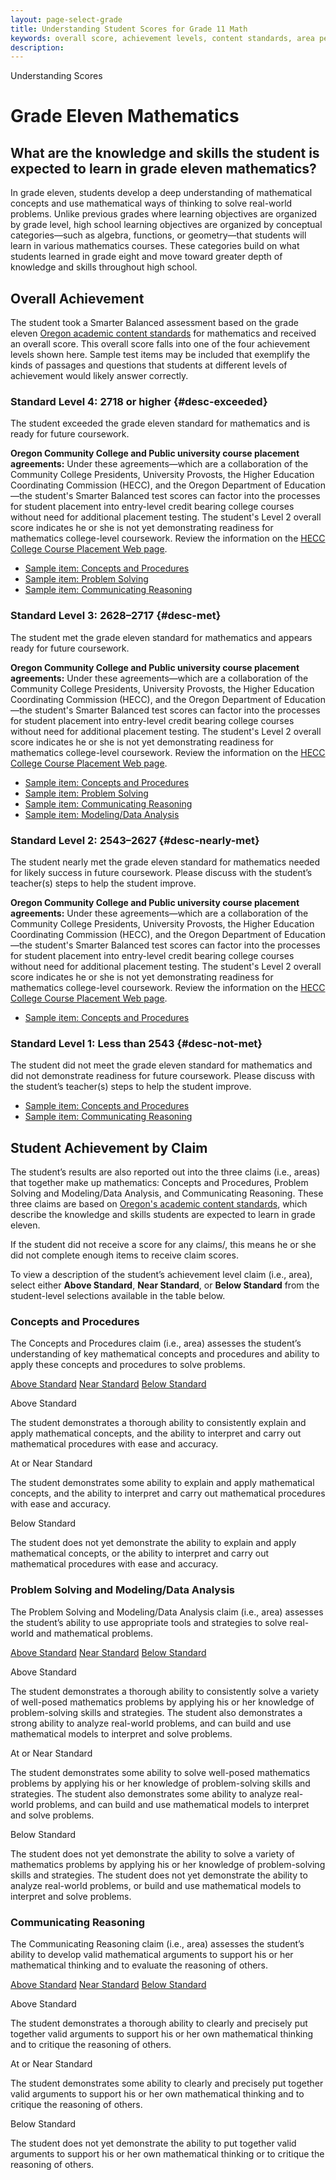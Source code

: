 ```yaml
---
layout: page-select-grade
title: Understanding Student Scores for Grade 11 Math
keywords: overall score, achievement levels, content standards, area performance level
description:
---
```


<div class="herring" markdown="1">

Understanding Scores

# Grade Eleven Mathematics

## What are the knowledge and skills the student is expected to learn in grade eleven mathematics?

In grade eleven, students develop a deep understanding of mathematical concepts and use mathematical ways of thinking to solve real-world problems. Unlike previous grades where learning objectives are organized by grade level, high school learning objectives are organized by conceptual categories—such as algebra, functions, or geometry—that students will learn in various mathematics courses. These categories build on what students learned in grade eight and move toward greater depth of knowledge and skills throughout high school.

## Overall Achievement

The student took a Smarter Balanced assessment based on the grade eleven [Oregon academic content standards](http://www.oregon.gov/ode/educator-resources/standards/Pages/default.aspx) for mathematics and received an overall score. This overall score falls into one of the four achievement levels shown here. Sample test items may be included that exemplify the kinds of passages and questions that students at different levels of achievement would likely answer correctly.

<div class="accordion" markdown="1">

### Standard Level 4: 2718 or higher {#desc-exceeded}

The student exceeded the grade eleven standard for mathematics and is ready for future coursework.

**Oregon Community College and Public university course placement agreements:**
Under these agreements—which are a collaboration of the Community College Presidents,  University Provosts, the Higher Education Coordinating Commission (HECC), and the Oregon Department of Education—the student's Smarter Balanced test scores can factor into the processes for student placement into entry-level credit bearing college courses without need for additional placement testing. The student's Level 2 overall score indicates he or she is not yet demonstrating readiness for mathematics college-level coursework. Review the information on the [HECC College Course Placement Web page](http://www.oregon.gov/highered/policy-collaboration/Pages/placement.aspx).

- [Sample item: Concepts and Procedures](http://sampleitems.smarterbalanced.org/Item/Details?bankKey=187&itemKey=3270)
- [Sample item: Problem Solving](http://sampleitems.smarterbalanced.org/Item/Details?bankKey=187&itemKey=3352)
- [Sample item: Communicating Reasoning](http://sampleitems.smarterbalanced.org/Item/Details?bankKey=187&itemKey=3342)

</div>
<div class="accordion" markdown="1">

### Standard Level 3: 2628–2717 {#desc-met}

The student met the grade eleven standard for mathematics and appears ready for future coursework.

**Oregon Community College and Public university course placement agreements:**
Under these agreements—which are a collaboration of the Community College Presidents,  University Provosts, the Higher Education Coordinating Commission (HECC), and the Oregon Department of Education—the student's Smarter Balanced test scores can factor into the processes for student placement into entry-level credit bearing college courses without need for additional placement testing. The student's Level 2 overall score indicates he or she is not yet demonstrating readiness for mathematics college-level coursework. Review the information on the [HECC College Course Placement Web page](http://www.oregon.gov/highered/policy-collaboration/Pages/placement.aspx).

- [Sample item: Concepts and Procedures](http://sampleitems.smarterbalanced.org/Item/Details?bankKey=187&itemKey=3358)
- [Sample item: Problem Solving](http://sampleitems.smarterbalanced.org/Item/Details?bankKey=187&itemKey=3334)
- [Sample item: Communicating Reasoning](http://sampleitems.smarterbalanced.org/Item/Details?bankKey=187&itemKey=3381)
- [Sample item: Modeling/Data Analysis](http://sampleitems.smarterbalanced.org/Item/Details?bankKey=187&itemKey=3318)

</div>
<div class="accordion" markdown="1">

### Standard Level 2: 2543–2627  {#desc-nearly-met}

The student nearly met the grade eleven standard for mathematics needed for likely success in future coursework. Please discuss with the student’s teacher(s) steps to help the student improve.

**Oregon Community College and Public university course placement agreements:**
Under these agreements—which are a collaboration of the Community College Presidents,  University Provosts, the Higher Education Coordinating Commission (HECC), and the Oregon Department of Education—the student's Smarter Balanced test scores can factor into the processes for student placement into entry-level credit bearing college courses without need for additional placement testing. The student's Level 2 overall score indicates he or she is not yet demonstrating readiness for mathematics college-level coursework. Review the information on the [HECC College Course Placement Web page](http://www.oregon.gov/highered/policy-collaboration/Pages/placement.aspx).

- [Sample item: Concepts and Procedures](http://sampleitems.smarterbalanced.org/Item/Details?bankKey=187&itemKey=3294)

</div>
<div class="accordion" markdown="1">

### Standard Level 1: Less than 2543 {#desc-not-met}

The student did not meet the grade eleven standard for mathematics and did not demonstrate readiness for future coursework. Please discuss with the student’s teacher(s) steps to help the student improve.

- [Sample item: Concepts and Procedures](http://sampleitems.smarterbalanced.org/Item/Details?bankKey=187&itemKey=3348)
- [Sample item: Communicating Reasoning](http://sampleitems.smarterbalanced.org/Item/Details?bankKey=187&itemKey=3308)

</div>

## Student Achievement by Claim

The student’s results are also reported out into the three claims (i.e., areas) that together make up mathematics: Concepts and Procedures, Problem Solving and Modeling/Data Analysis, and Communicating Reasoning. These three claims are based on [Oregon's academic content standards](http://www.oregon.gov/ode/educator-resources/standards/Pages/default.aspx), which describe the knowledge and skills students are expected to learn in grade eleven.

If the student did not receive a score for any claims/, this means he or she did not complete enough items to receive claim scores.

To view a description of the student’s achievement level claim (i.e., area), select either **Above Standard**, **Near Standard**, or **Below Standard** from the student-level selections available in the table below.

<div class="by-claim concepts">
	<div class="claim">
		<h3>Concepts and Procedures</h3>
		<p>The Concepts and Procedures claim (i.e., area) assesses the student’s understanding of key mathematical concepts and procedures and ability to apply these concepts and procedures to solve problems.</p>
	</div>
	<div class="standards" aria-live="polite">
		<div class="triggers" aria-hidden="true">
			<a href="" id="trigger-concepts-above">Above Standard</a>
			<a href="" id="trigger-concepts-near">Near Standard</a>
			<a href="" id="trigger-concepts-below">Below Standard</a>
		</div>
		<div id="concepts-above" class="std">
			<p class="hide">Above Standard</p>
			<p>The student demonstrates a thorough ability to consistently explain and apply mathematical concepts, and the ability to interpret and carry out mathematical procedures with ease and accuracy.</p>
		</div>
		<div id="concepts-near" class="std">
			<p class="hide">At or Near Standard</p>
			<p>The student demonstrates some ability to explain and apply mathematical concepts, and the ability to interpret and carry out mathematical procedures with ease and accuracy.</p>
		</div>
		<div id="concepts-below" class="std">
			<p class="hide">Below Standard</p>
			<p>The student does not yet demonstrate the ability to explain and apply mathematical concepts, or the ability to interpret and carry out mathematical procedures with ease and accuracy.</p>
		</div>
	</div>
	<div class="clear"></div>
</div>

<div class="by-claim solving">
	<div class="claim">
		<h3>Problem Solving and Modeling/Data Analysis</h3>
		<p>The Problem Solving and Modeling/Data Analysis claim (i.e., area) assesses the student’s ability to use appropriate tools and strategies to solve real-world and mathematical problems.</p>
	</div>
	<div class="standards" aria-live="polite">
		<div class="triggers" aria-hidden="true">
			<a href="" id="trigger-solving-above">Above Standard</a>
			<a href="" id="trigger-solving-near">Near Standard</a>
			<a href="" id="trigger-solving-below">Below Standard</a>
		</div>
		<div id="solving-above" class="std">
			<p class="hide">Above Standard</p>
			<p>The student demonstrates a thorough ability to consistently solve a variety of well-posed mathematics problems by applying his or her knowledge of problem-solving skills and strategies. The student also demonstrates a strong ability to analyze real-world problems, and can build and use mathematical models to interpret and solve problems.</p>
		</div>
		<div id="solving-near" class="std">
			<p class="hide">At or Near Standard</p>
			<p>The student demonstrates some ability to solve well-posed mathematics problems by applying his or her knowledge of problem-solving skills and strategies. The student also demonstrates some ability to analyze real-world problems, and can build and use mathematical models to interpret and solve problems.</p>
		</div>
		<div id="solving-below" class="std">
			<p class="hide">Below Standard</p>
			<p>The student does not yet demonstrate the ability to solve a variety of mathematics problems by applying his or her knowledge of problem-solving skills and strategies. The student does not yet demonstrate the ability to analyze real-world problems, or build and use mathematical models to interpret and solve problems.</p>
		</div>
	</div>
	<div class="clear"></div>
</div>

<div class="by-claim reasoning">
	<div class="claim">
		<h3>Communicating Reasoning </h3>
		<p>The Communicating Reasoning claim (i.e., area) assesses the student’s ability to develop valid mathematical arguments to support his or her mathematical thinking and to evaluate the reasoning of others.</p>
	</div>
	<div class="standards" aria-live="polite">
		<div class="triggers" aria-hidden="true">
			<a href="" id="trigger-reasoning-above">Above Standard</a>
			<a href="" id="trigger-reasoning-near">Near Standard</a>
			<a href="" id="trigger-reasoning-below">Below Standard</a>
		</div>
		<div id="reasoning-above" class="std">
			<p class="hide">Above Standard</p>
			<p>The student demonstrates a thorough ability to clearly and precisely put together valid arguments to support his or her own mathematical thinking and to critique the reasoning of others.</p>
		</div>
		<div id="reasoning-near" class="std">
			<p class="hide">At or Near Standard</p>
			<p>The student demonstrates some ability to clearly and precisely put together valid arguments to support his or her own mathematical thinking and to critique the reasoning of others.</p>
		</div>
		<div id="reasoning-below" class="std">
			<p class="hide">Below Standard</p>
			<p>The student does not yet demonstrate the ability to put together valid arguments to support his or her own mathematical thinking or to critique the reasoning of others.</p>
		</div>
	</div>
	<div class="clear"></div>
</div>

</div><!-- /.herring -->
